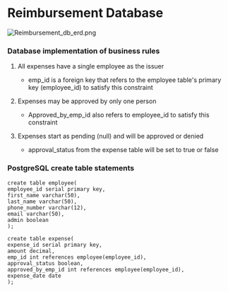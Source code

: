 # Reimbursement Database
![Reimbursement_db_erd.png](https://i.imgur.com/ZLrnX7j.png)

### Database implementation of business rules

1. All expenses have a single employee as the issuer
   * emp_id is a  foreign key that refers to the employee table's primary key (employee_id) to satisfy this constraint
  

2. Expenses may be approved by only one person
   * Approved_by_emp_id also refers to employee_id to satisfy this constraint
  

3. Expenses start as pending (null) and will be approved or denied 
   * approval_status from the expense table will be set to true or false 

### PostgreSQL create table statements

~~~postgresql 
create table employee(
employee_id serial primary key, 
first_name varchar(50),
last_name varchar(50),
phone_number varchar(12), 
email varchar(50),
admin boolean
);

create table expense(
expense_id serial primary key,
amount decimal,
emp_id int references employee(employee_id),
approval_status boolean,
approved_by_emp_id int references employee(employee_id),
expense_date date
);
~~~
